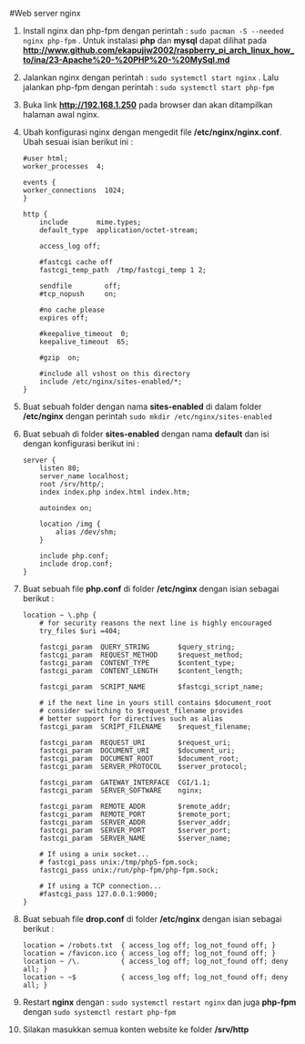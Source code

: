 #Web server nginx
1. Install nginx dan php-fpm dengan perintah : `sudo pacman -S --needed nginx php-fpm` . Untuk instalasi **php** dan **mysql** dapat dilihat pada **http://www.github.com/ekapujiw2002/raspberry_pi_arch_linux_how_to/ina/23-Apache%20-%20PHP%20-%20MySql.md**
2. Jalankan nginx dengan perintah : `sudo systemctl start nginx` . Lalu jalankan php-fpm dengan perintah : `sudo systemctl start php-fpm`
3. Buka link **http://192.168.1.250** pada browser dan akan ditampilkan halaman awal nginx.
4. Ubah konfigurasi nginx dengan mengedit file **/etc/nginx/nginx.conf**. Ubah sesuai isian berikut ini : 
	
	```
	#user html;
	worker_processes  4;
	
	events {
	worker_connections  1024;
	}
	
	http {
	    include       mime.types;
	    default_type  application/octet-stream;
	
	    access_log off;
	
	    #fastcgi cache off
	    fastcgi_temp_path  /tmp/fastcgi_temp 1 2;
	
	    sendfile        off;
	    #tcp_nopush     on;
	
	    #no cache please
	    expires off;
	
	    #keepalive_timeout  0;
	    keepalive_timeout  65;
	
	    #gzip  on;
	
	    #include all vshost on this directory
	    include /etc/nginx/sites-enabled/*;
	}
	```  
5. Buat sebuah folder dengan nama **sites-enabled** di dalam folder **/etc/nginx** dengan perintah `sudo mkdir /etc/nginx/sites-enabled`
6. Buat sebuah di folder **sites-enabled** dengan nama **default** dan isi dengan konfigurasi berikut ini : 

	```
	server {
	    listen 80;
	    server_name localhost;
	    root /srv/http/;
	    index index.php index.html index.htm;
	
	    autoindex on;
	
	    location /img {
	        alias /dev/shm;
	    }
	
	    include php.conf;
	    include drop.conf;
	}
	``` 
7. Buat sebuah file **php.conf** di folder **/etc/nginx** dengan isian sebagai berikut :

	```
	location ~ \.php {
	    # for security reasons the next line is highly encouraged
	    try_files $uri =404;
	
	    fastcgi_param  QUERY_STRING       $query_string;
	    fastcgi_param  REQUEST_METHOD     $request_method;
	    fastcgi_param  CONTENT_TYPE       $content_type;
	    fastcgi_param  CONTENT_LENGTH     $content_length;
	
	    fastcgi_param  SCRIPT_NAME        $fastcgi_script_name;
	
	    # if the next line in yours still contains $document_root
	    # consider switching to $request_filename provides
	    # better support for directives such as alias
	    fastcgi_param  SCRIPT_FILENAME    $request_filename;
	
	    fastcgi_param  REQUEST_URI        $request_uri;
	    fastcgi_param  DOCUMENT_URI       $document_uri;
	    fastcgi_param  DOCUMENT_ROOT      $document_root;
	    fastcgi_param  SERVER_PROTOCOL    $server_protocol;
	
	    fastcgi_param  GATEWAY_INTERFACE  CGI/1.1;
	    fastcgi_param  SERVER_SOFTWARE    nginx;
	
	    fastcgi_param  REMOTE_ADDR        $remote_addr;
	    fastcgi_param  REMOTE_PORT        $remote_port;
	    fastcgi_param  SERVER_ADDR        $server_addr;
	    fastcgi_param  SERVER_PORT        $server_port;
	    fastcgi_param  SERVER_NAME        $server_name;
	
	    # If using a unix socket...
	    # fastcgi_pass unix:/tmp/php5-fpm.sock;
	    fastcgi_pass unix:/run/php-fpm/php-fpm.sock;
	
	    # If using a TCP connection...
	    #fastcgi_pass 127.0.0.1:9000;
	}
	``` 
8. Buat sebuah file **drop.conf** di folder **/etc/nginx** dengan isian sebagai berikut :

	```
	location = /robots.txt  { access_log off; log_not_found off; }
	location = /favicon.ico { access_log off; log_not_found off; }	
	location ~ /\.          { access_log off; log_not_found off; deny all; }
	location ~ ~$           { access_log off; log_not_found off; deny all; }
	```
9. Restart **nginx** dengan : `sudo systemctl restart nginx` dan juga **php-fpm** dengan `sudo systemctl restart php-fpm` 
10. Silakan masukkan semua konten website ke folder **/srv/http**
